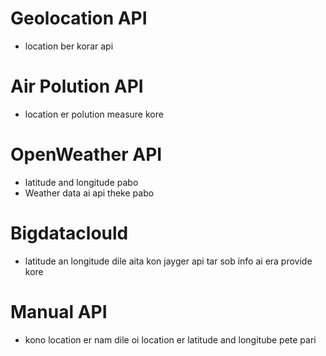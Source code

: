# Geolocation API 

- location ber korar api

# Air Polution API

- location er polution measure kore

# OpenWeather API

- latitude and longitude pabo
- Weather data ai api theke pabo

# Bigdataclould

- latitude an longitude dile aita kon jayger api tar sob info ai era provide kore

# Manual API

- kono location er nam dile oi location er latitude and longitube pete pari
